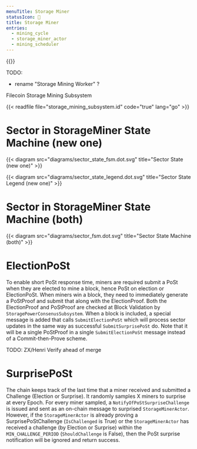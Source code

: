 ```yaml
---
menuTitle: Storage Miner
statusIcon: 🔁
title: Storage Miner
entries:
  - mining_cycle
  - storage_miner_actor
  - mining_scheduler
---
```


{{<label storage_mining_subsystem>}}

TODO:

- rename "Storage Mining Worker" ?

Filecoin Storage Mining Subsystem

{{< readfile file="storage_mining_subsystem.id" code="true" lang="go" >}}

# Sector in StorageMiner State Machine (new one)

{{< diagram src="diagrams/sector_state_fsm.dot.svg" title="Sector State (new one)" >}}

{{< diagram src="diagrams/sector_state_legend.dot.svg" title="Sector State Legend (new one)" >}}

# Sector in StorageMiner State Machine (both)

{{< diagram src="diagrams/sector_fsm.dot.svg" title="Sector State Machine (both)" >}}

# ElectionPoSt

To enable short PoSt response time, miners are required submit a PoSt when they are elected to mine a block, hence PoSt on election or ElectionPoSt. When miners win a block, they need to immediately generate a PoStProof and submit that along with the ElectionProof. Both the ElectionProof and PoStProof are checked at Block Validation by `StoragePowerConsenusSubsystem`. When a block is included, a special message is added that calls `SubmitElectionPoSt` which will process sector updates in the same way as successful `SubmitSurprisePoSt` do. Note that it will be a single PoStProof in a single `SubmitElectionPoSt` message instead of a Commit-then-Prove scheme.

TODO: ZX/Henri Verify ahead of merge
# SurprisePoSt

The chain keeps track of the last time that a miner received and submitted a Challenge (Election or Surprise). It randomly samples X miners to surprise at every Epoch. For every miner sampled, a `NotifyOfPoStSurpriseChallenge` is issued and sent as an on-chain message to surprised `StorageMinerActor`. However, if the `StorageMinerActor` is already proving a SurprisePoStChallenge (`IsChallenged` is True) or the `StorageMinerActor` has received a challenge (by Election or Surprise) within the `MIN_CHALLENGE_PERIOD` (`ShouldChallenge` is False), then the PoSt surprise notification will be ignored and return success.
